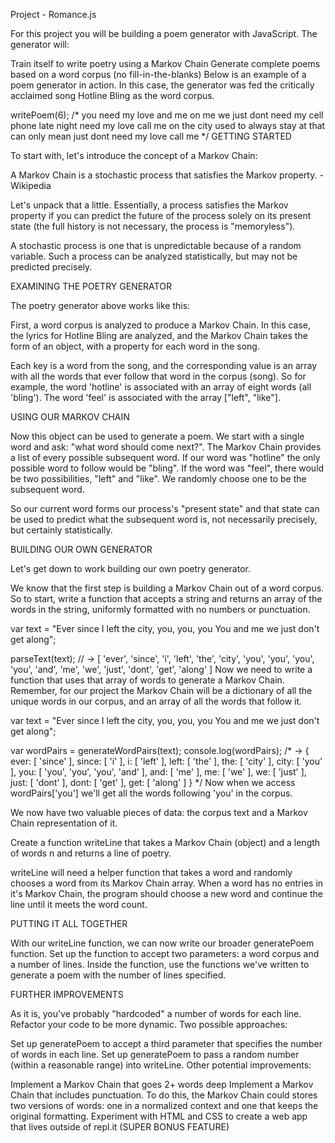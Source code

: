Project - Romance.js

For this project you will be building a poem generator with JavaScript. The generator will:

Train itself to write poetry using a Markov Chain
Generate complete poems based on a word corpus (no fill-in-the-blanks)
Below is an example of a poem generator in action. In this case, the generator was fed the critically acclaimed song Hotline Bling as the word corpus.

writePoem(6);
/*
you need my love and me on
me we just dont need my cell phone late night
need my love call me on the city
used to always stay at
that can only mean
just dont need my love call me
*/
GETTING STARTED

To start with, let's introduce the concept of a Markov Chain:

A Markov Chain is a stochastic process that satisfies the Markov property. -Wikipedia

Let's unpack that a little. Essentially, a process satisfies the Markov property if you can predict the future of the process solely on its present state (the full history is not necessary, the process is "memoryless").

A stochastic process is one that is unpredictable because of a random variable. Such a process can be analyzed statistically, but may not be predicted precisely.

EXAMINING THE POETRY GENERATOR

The poetry generator above works like this:

First, a word corpus is analyzed to produce a Markov Chain. In this case, the lyrics for Hotline Bling are analyzed, and the Markov Chain takes the form of an object, with a property for each word in the song.

Each key is a word from the song, and the corresponding value is an array with all the words that ever follow that word in the corpus (song). So for example, the word 'hotline' is associated with an array of eight words (all 'bling'). The word 'feel' is associated with the array ["left", "like"].

USING OUR MARKOV CHAIN

Now this object can be used to generate a poem. We start with a single word and ask: "what word should come next?". The Markov Chain provides a list of every possible subsequent word. If our word was "hotline" the only possible word to follow would be "bling". If the word was "feel", there would be two possibilities, "left" and "like". We randomly choose one to be the subsequent word.

So our current word forms our process's "present state" and that state can be used to predict what the subsequent word is, not necessarily precisely, but certainly statistically.

BUILDING OUR OWN GENERATOR

Let's get down to work building our own poetry generator.

We know that the first step is building a Markov Chain out of a word corpus. So to start, write a function that accepts a string and returns an array of the words in the string, uniformly formatted with no numbers or punctuation.

var text = "Ever since I left the city, you, you, you You and me we just don't get along";

parseText(text);
// -> [ 'ever', 'since', 'i', 'left', 'the', 'city', 'you', 'you', 'you', 'you', 'and', 'me', 'we', 'just', 'dont', 'get', 'along' ]
Now we need to write a function that uses that array of words to generate a Markov Chain. Remember, for our project the Markov Chain will be a dictionary of all the unique words in our corpus, and an array of all the words that follow it.

var text = "Ever since I left the city, you, you, you You and me we just don't get along";

var wordPairs = generateWordPairs(text);
console.log(wordPairs);
/* ->
{ ever: [ 'since' ],
  since: [ 'i' ],
  i: [ 'left' ],
  left: [ 'the' ],
  the: [ 'city' ],
  city: [ 'you' ],
  you: [ 'you', 'you', 'you', 'and' ],
  and: [ 'me' ],
  me: [ 'we' ],
  we: [ 'just' ],
  just: [ 'dont' ],
  dont: [ 'get' ],
  get: [ 'along' ] }
*/
Now when we access wordPairs['you'] we'll get all the words following 'you' in the corpus.

We now have two valuable pieces of data: the corpus text and a Markov Chain representation of it.

Create a function writeLine that takes a Markov Chain (object) and a length of words n and returns a line of poetry.

writeLine will need a helper function that takes a word and randomly chooses a word from its Markov Chain array. When a word has no entries in it's Markov Chain, the program should choose a new word and continue the line until it meets the word count.

PUTTING IT ALL TOGETHER

With our writeLine function, we can now write our broader generatePoem function. Set up the function to accept two parameters: a word corpus and a number of lines. Inside the function, use the functions we've written to generate a poem with the number of lines specified.

FURTHER IMPROVEMENTS

As it is, you've probably "hardcoded" a number of words for each line. Refactor your code to be more dynamic. Two possible approaches:

Set up generatePoem to accept a third parameter that specifies the number of words in each line.
Set up generatePoem to pass a random number (within a reasonable range) into writeLine.
Other potential improvements:

Implement a Markov Chain that goes 2+ words deep
Implement a Markov Chain that includes punctuation. To do this, the Markov Chain could stores two versions of words: one in a normalized context and one that keeps the original formatting.
Experiment with HTML and CSS to create a web app that lives outside of repl.it (SUPER BONUS FEATURE)
